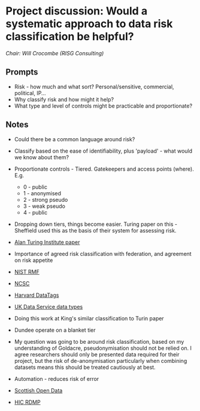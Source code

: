 # Project discussion: Would a systematic approach to data risk classification be helpful?

_Chair: Will Crocombe (RISG Consulting)_

## Prompts

- Risk - how much and what sort? Personal/sensitive, commercial, political, IP...
- Why classify risk and how might it help?
- What type and level of controls might be practicable and proportionate?

## Notes

- Could there be a common language around risk?
- Classify based on the ease of identifiability, plus 'payload' - what would we know about them?
- Proportionate controls - Tiered. Gatekeepers and access points (where). E.g.
  - 0 - public
  - 1 - anonymised
  - 2 - strong pseudo
  - 3 - weak pseudo
  - 4 - public
- Dropping down tiers, things become easier. Turing paper on this - Sheffield used this as the basis of their system for assessing risk.
- [Alan Turing Institute paper](https://arxiv.org/pdf/1908.08737.pdf)
- Importance of agreed risk classification with federation, and agreement on risk appetite
- [NIST RMF](https://csrc.nist.gov/projects/risk-management/about-rmf)
- [NCSC](https://www.ncsc.gov.uk/collection/risk-management-collection)
- [Harvard DataTags](https://github.com/IQSS/DataTaggingLibrary)
- [UK Data Service data types](https://ukdataservice.ac.uk/help/access-policy/types-of-data-access/)

- Doing this work at King's similar classification to Turin paper
- Dundee operate on a blanket tier

- My question was going to be around risk classification, based on my understanding of Goldacre, pseudonymisation should not be relied on. I agree researchers should only be presented data required for their project, but the risk of de-anonymisation particularly when combining datasets means this should be treated cautiously at best.
- Automation - reduces risk of error
- [Scottish Open Data](https://www.opendata.nhs.scot/)
- [HIC RDMP](https://github.com/HicServices/RDMP)
